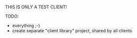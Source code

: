 THIS IS ONLY A TEST CLIENT!

TODO:
* everything ;-)
* create separate "client library" project, shared by all clients
